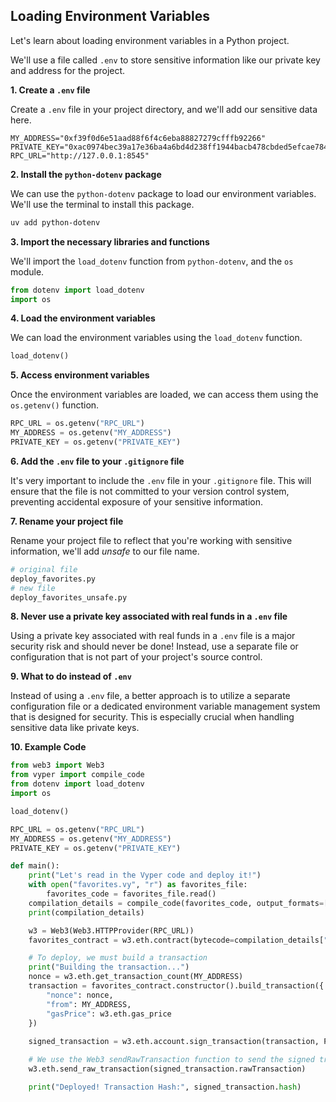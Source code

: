 ## Loading Environment Variables

Let's learn about loading environment variables in a Python project.

We'll use a file called `.env` to store sensitive information like our private key and address for the project.

**1. Create a `.env` file**

Create a `.env` file in your project directory, and we'll add our sensitive data here.

```
MY_ADDRESS="0xf39f0d6e51aad88f6f4c6eba88827279cfffb92266"
PRIVATE_KEY="0xac0974bec39a17e36ba4a6bd4d238ff1944bacb478cbded5efcae784d7f4f2ff80"
RPC_URL="http://127.0.0.1:8545"
```

**2. Install the `python-dotenv` package**

We can use the `python-dotenv` package to load our environment variables. We'll use the terminal to install this package.

```bash
uv add python-dotenv
```

**3. Import the necessary libraries and functions**

We'll import the `load_dotenv` function from `python-dotenv`, and the `os` module.

```python
from dotenv import load_dotenv
import os
```

**4. Load the environment variables**

We can load the environment variables using the `load_dotenv` function.

```python
load_dotenv()
```

**5. Access environment variables**

Once the environment variables are loaded, we can access them using the `os.getenv()` function.

```python
RPC_URL = os.getenv("RPC_URL")
MY_ADDRESS = os.getenv("MY_ADDRESS")
PRIVATE_KEY = os.getenv("PRIVATE_KEY")
```

**6. Add the `.env` file to your `.gitignore` file**

It's very important to include the `.env` file in your `.gitignore` file. This will ensure that the file is not committed to your version control system, preventing accidental exposure of your sensitive information.

**7. Rename your project file**

Rename your project file to reflect that you're working with sensitive information, we'll add _unsafe_ to our file name. 

```python
# original file
deploy_favorites.py
# new file
deploy_favorites_unsafe.py
```

**8. Never use a private key associated with real funds in a `.env` file**

Using a private key associated with real funds in a `.env` file is a major security risk and should never be done! Instead, use a separate file or configuration that is not part of your project's source control.

 **9. What to do instead of `.env`**

Instead of using a `.env` file, a better approach is to utilize a separate configuration file or a dedicated environment variable management system that is designed for security. This is especially crucial when handling sensitive data like private keys.

**10. Example Code**

```python
from web3 import Web3
from vyper import compile_code
from dotenv import load_dotenv
import os

load_dotenv()

RPC_URL = os.getenv("RPC_URL")
MY_ADDRESS = os.getenv("MY_ADDRESS")
PRIVATE_KEY = os.getenv("PRIVATE_KEY")

def main():
    print("Let's read in the Vyper code and deploy it!")
    with open("favorites.vy", "r") as favorites_file:
        favorites_code = favorites_file.read()
    compilation_details = compile_code(favorites_code, output_formats=["bytecode", "abi"])
    print(compilation_details)

    w3 = Web3(Web3.HTTPProvider(RPC_URL))
    favorites_contract = w3.eth.contract(bytecode=compilation_details["bytecode"], abi=compilation_details["abi"])

    # To deploy, we must build a transaction
    print("Building the transaction...")
    nonce = w3.eth.get_transaction_count(MY_ADDRESS)
    transaction = favorites_contract.constructor().build_transaction({
        "nonce": nonce,
        "from": MY_ADDRESS,
        "gasPrice": w3.eth.gas_price
    })
    
    signed_transaction = w3.eth.account.sign_transaction(transaction, PRIVATE_KEY)

    # We use the Web3 sendRawTransaction function to send the signed transaction to the blockchain
    w3.eth.send_raw_transaction(signed_transaction.rawTransaction)

    print("Deployed! Transaction Hash:", signed_transaction.hash)
```
